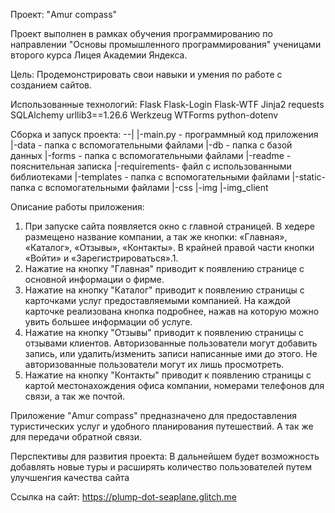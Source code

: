 Проект: "Amur compass"

Проект выполнен в рамках обучения программированию по
направлении "Основы промышленного программирования"
ученицами второго курса Лицея Академии Яндекса.

Цель:
Продемонстрировать свои навыки и умения по работe c созданием сайтов.


Использованные технологий:
Flask
Flask-Login
Flask-WTF
Jinja2
requests
SQLAlchemy
urllib3==1.26.6
Werkzeug
WTForms
python-dotenv

Сборка и запуск проекта:
--|
  |-main.py - программный код приложения
  |-data - папка с вспомогательными файлами
  |-db - папка с базой данных
  |-forms - папка с вспомогательными файлами
  |-readme - пояснительная записка
  |-requirements- файл с использованными библиотеками
  |-templates - папка с вспомогательными файлами
  |-static- папка с вспомогательными файлами
    |-css
    |-img
    |-img_client
  
  
Описание работы приложения: 
1. При запуске сайта появляется окно с главной страницей. В хедере размещено название компании, а так же кнопки: «Главная», «Каталог», «Отзывы», «Контакты». В крайней правой части кнопки «Войти» и «Зарегистрироваться».1. 
2. Нажатие на кнопку "Главная" приводит к появлению странице с основной информации о фирме. 
3. Нажатие на кнопку "Каталог" приводит к появлению страницы с карточками услуг предоставляемыми компанией. На каждой карточке реализована кнопка подробнее, нажав на которую можно увить большее информации об услуге.  
4. Нажатие на кнопку "Отзывы" приводит к появлению страницы с отзывами клиентов. Авторизованные пользователи могут добавить запись, или удалить/изменить записи написанные ими до этого. Не авторизованные пользователи могут их лишь просмотреть. 
5. Нажатие на кнопку "Контакты" приводит к появлению страницы с картой местонахождения офиса компании, номерами телефонов для связи, а так же почтой.

Приложение "Amur compass" предназначено для предоставления туристических услуг и удобного планирования путешествий. А так же для передачи обратной связи. 

Перспективы для развития проекта:
В дальнейшем будет возможность добавлять новые туры и расширять количество пользователей путем улучшенгия качества сайта

Ссылка на сайт: https://plump-dot-seaplane.glitch.me
